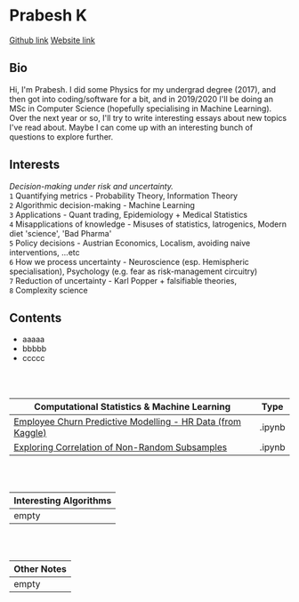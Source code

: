 
# **Prabesh K**
[Github link](https://github.com/pra-kri)      [Website link](https://pra-kri.github.io)
<br/>
## Bio
Hi, I'm Prabesh. I did some Physics for my undergrad degree (2017), and then got into coding/software for a bit, and in 2019/2020 I'll be doing an MSc in Computer Science (hopefully specialising in Machine Learning). Over the next year or so, I'll try to write interesting essays about new topics I've read about. Maybe I can come up with an interesting bunch of questions to explore further. 
## Interests
*Decision-making under risk and uncertainty.*<br>
`1` Quantifying metrics - Probability Theory, Information Theory<br>
`2` Algorithmic decision-making - Machine Learning<br>
`3` Applications - Quant trading, Epidemiology + Medical Statistics<br>
`4` Misapplications of knowledge - Misuses of statistics, Iatrogenics, Modern diet 'science', 'Bad Pharma'<br>
`5` Policy decisions - Austrian Economics, Localism, avoiding naive interventions, ...etc<br>
`6` How we process uncertainty - Neuroscience (esp. Hemispheric specialisation), Psychology (e.g. fear as risk-management circuitry)<br>
`7` Reduction of uncertainty - Karl Popper + falsifiable theories,<br>
`8` Complexity science<br>

## Contents
- aaaaa
- bbbbb
- ccccc
<br>

<br/>

Computational Statistics & Machine Learning| Type|
-------------------------------------- |-------|
[Employee Churn Predictive Modelling - HR Data (from Kaggle) ](https://pra-kri.github.io/projects/ML_HR_analytics/HR_analytics_notebook)| .ipynb|
[Exploring Correlation of Non-Random Subsamples](https://pra-kri.github.io/projects/correlation_nonadditivity/corr_project)|.ipynb|


<br/>
<br/>

Interesting Algorithms                                 | 
-------------------------------------- | 
empty | 

<br/>
<br/>

Other Notes                                | 
-------------------------------------- | 
empty | 

